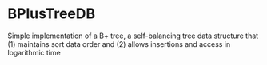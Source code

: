 # BPlusTreeDB
 Simple implementation of a B+ tree, a self-balancing tree data structure that (1) maintains sort data order and (2) allows insertions and access in logarithmic time
